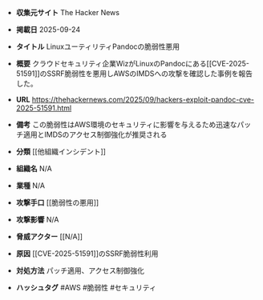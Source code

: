 - **収集元サイト**
The Hacker News

- **掲載日**
2025-09-24

- **タイトル**
LinuxユーティリティPandocの脆弱性悪用

- **概要**
クラウドセキュリティ企業WizがLinuxのPandocにある[[CVE-2025-51591]]のSSRF脆弱性を悪用しAWSのIMDSへの攻撃を確認した事例を報告した。

- **URL**
https://thehackernews.com/2025/09/hackers-exploit-pandoc-cve-2025-51591.html

- **備考**
この脆弱性はAWS環境のセキュリティに影響を与えるため迅速なパッチ適用とIMDSのアクセス制御強化が推奨される

- **分類**
[[他組織インシデント]]

- **組織名**
N/A

- **業種**
N/A

- **攻撃手口**
[[脆弱性の悪用]]

- **攻撃影響**
N/A

- **脅威アクター**
[[N/A]]

- **原因**
[[CVE-2025-51591]]のSSRF脆弱性利用

- **対処方法**
パッチ適用、アクセス制御強化

- **ハッシュタグ**
#AWS #脆弱性 #セキュリティ
